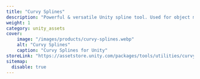 ```yaml
---
title: "Curvy Splines"
description: "Powerful & versatile Unity spline tool. Used for object movement, placement, deformation, generation – you name it."
weight: 1
category: unity_assets
cover:
    image: "/images/products/curvy-splines.webp"
    alt: "Curvy Splines"
    caption: "Curvy Splines for Unity"
storeLink: "https://assetstore.unity.com/packages/tools/utilities/curvy-splines-8-212532?aid=1101l3N9P"
sitemap:
  disable: true
---
```

